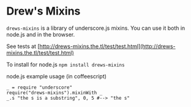 Drew's Mixins
=============
`drews-mixins` is a library of underscore.js mixins. You can
use it both in node.js and in the browser.

See tests at [http://drews-mixins.the.tl/test/test.html](http://drews-mixins.the.tl/test/test.html)

To install for node.js `npm install drews-mixins`

node.js example usage (in coffeescript)

    _ = require "underscore"
    require("drews-mixins").mixinWith _
    _.s "the s is a substring", 0, 5 #--> "the s"


